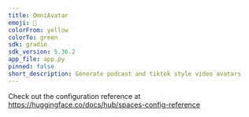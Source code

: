 ```yaml
---
title: OmniAvatar
emoji: 🐨
colorFrom: yellow
colorTo: green
sdk: gradio
sdk_version: 5.36.2
app_file: app.py
pinned: false
short_description: Generate podcast and tiktok style video avatars
---
```


Check out the configuration reference at https://huggingface.co/docs/hub/spaces-config-reference